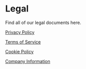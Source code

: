 # Legal

Find all of our legal documents here.

[Privacy Policy](/legal/privacy)

[Terms of Service](/legal/terms)

[Cookie Policy](/legal/cookie)

[Company Information](/legal/company-information)